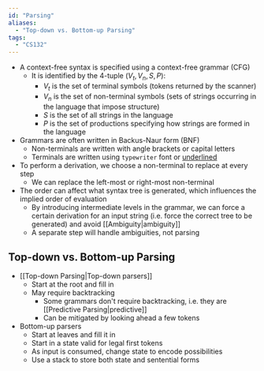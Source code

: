 ```yaml
---
id: "Parsing"
aliases:
  - "Top-down vs. Bottom-up Parsing"
tags:
  - "CS132"
---
```


- A context-free syntax is specified using a context-free grammar (CFG)
  - It is identified by the 4-tuple $(V_t, V_n, S, P)$:
    - $V_t$ is the set of terminal symbols (tokens returned by the scanner)
    - $V_n$ is the set of non-terminal symbols (sets of strings occurring in the
      language that impose structure)
    - $S$ is the set of all strings in the language
    - $P$ is the set of productions specifying how strings are formed in the
      language
- Grammars are often written in Backus-Naur form (BNF)
  - Non-terminals are written with angle brackets or capital letters
  - Terminals are written using `typewriter` font or <ins>underlined</ins>
- To perform a derivation, we choose a non-terminal to replace at every step
  - We can replace the left-most or right-most non-terminal
- The order can affect what syntax tree is generated, which influences the
  implied order of evaluation
  - By introducing intermediate levels in the grammar, we can force a certain
    derivation for an input string (i.e. force the correct tree to be generated)
    and avoid [[Ambiguity|ambiguity]]
  - A separate step will handle ambiguities, not parsing

## Top-down vs. Bottom-up Parsing

- [[Top-down Parsing|Top-down parsers]]
  - Start at the root and fill in
  - May require backtracking
    - Some grammars don't require backtracking, i.e. they are
      [[Predictive Parsing|predictive]]
    - Can be mitigated by looking ahead a few tokens
- Bottom-up parsers
  - Start at leaves and fill it in
  - Start in a state valid for legal first tokens
  - As input is consumed, change state to encode possibilities
  - Use a stack to store both state and sentential forms

